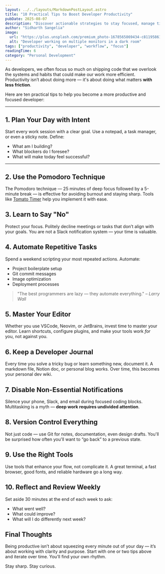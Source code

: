 ```yaml
---
layout: ../../layouts/MarkdownPostLayout.astro
title: "10 Practical Tips to Boost Developer Productivity"
pubDate: 2025-08-07
description: "Discover actionable strategies to stay focused, manage time, and become a more efficient developer in your day-to-day workflow."
author: "Sidharth Sangelia"
image:
  url: "https://plus.unsplash.com/premium_photo-1678565869434-c81195861939?q=80&w=1170&auto=format&fit=crop&ixlib=rb-4.1.0&ixid=M3wxMjA3fDB8MHxwaG90by1wYWdlfHx8fGVufDB8fHx8fA%3D%3D"
  alt: "Developer working on multiple monitors in a dark room"
tags: ["productivity", "developer", "workflow", "focus"]
readingTime: 6
category: "Personal Development"
---
```


As developers, we often focus so much on shipping code that we overlook the systems and habits that could make our work more efficient. Productivity isn’t about doing more — it's about doing what matters **with less friction**.

Here are ten practical tips to help you become a more productive and focused developer:

---

## 1. Plan Your Day with Intent

Start every work session with a clear goal. Use a notepad, a task manager, or even a sticky note. Define:

- What am I building?
- What blockers do I foresee?
- What will make today feel successful?

---

## 2. Use the Pomodoro Technique

The Pomodoro technique — 25 minutes of deep focus followed by a 5-minute break — is effective for avoiding burnout and staying sharp. Tools like [Tomato Timer](https://tomato-timer.com/) help you implement it with ease.



## 3. Learn to Say "No"

Protect your focus. Politely decline meetings or tasks that don’t align with your goals. You are not a Slack notification system — your time is valuable.


## 4. Automate Repetitive Tasks

Spend a weekend scripting your most repeated actions. Automate:

- Project boilerplate setup
- Git commit messages
- Image optimization
- Deployment processes

> "The best programmers are lazy — they automate everything." – *Larry Wall*



## 5. Master Your Editor

Whether you use VSCode, Neovim, or JetBrains, invest time to master your editor. Learn shortcuts, configure plugins, and make your tools work *for* you, not against you.


## 6. Keep a Developer Journal

Every time you solve a tricky bug or learn something new, document it. A markdown file, Notion doc, or personal blog works. Over time, this becomes your personal dev wiki.



## 7. Disable Non-Essential Notifications

Silence your phone, Slack, and email during focused coding blocks. Multitasking is a myth — **deep work requires undivided attention**.



## 8. Version Control Everything

Not just code — use Git for notes, documentation, even design drafts. You'll be surprised how often you'll want to “go back” to a previous state.

## 9. Use the Right Tools

Use tools that enhance your flow, not complicate it. A great terminal, a fast browser, good fonts, and reliable hardware go a long way.



## 10. Reflect and Review Weekly

Set aside 30 minutes at the end of each week to ask:

- What went well?
- What could improve?
- What will I do differently next week?



## Final Thoughts

Being productive isn’t about squeezing every minute out of your day — it’s about working with clarity and purpose. Start with one or two tips above and iterate over time. You’ll find your own rhythm.

Stay sharp. Stay curious.
